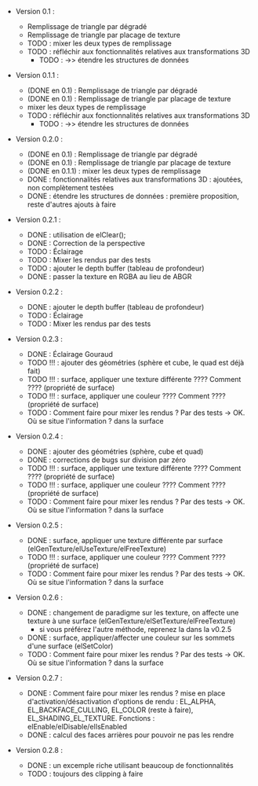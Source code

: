 * Version 0.1 :
  	- Remplissage de triangle par dégradé
	- Remplissage de triangle par placage de texture
	- TODO : mixer les deux types de remplissage
	- TODO : réfléchir aux fonctionnalités relatives aux transformations 3D
	  - TODO : ->> étendre les structures de données

* Version 0.1.1 :
  	- (DONE en 0.1) : Remplissage de triangle par dégradé
	- (DONE en 0.1) : Remplissage de triangle par placage de texture
	- mixer les deux types de remplissage
	- TODO : réfléchir aux fonctionnalités relatives aux transformations 3D
	  - TODO : ->> étendre les structures de données

* Version 0.2.0 :
  	- (DONE en 0.1) : Remplissage de triangle par dégradé
	- (DONE en 0.1) : Remplissage de triangle par placage de texture
	- (DONE en 0.1.1) : mixer les deux types de remplissage
	- DONE : fonctionnalités relatives aux transformations 3D : ajoutées, non complètement testées
	- DONE : étendre les structures de données : première proposition, reste d'autres ajouts à faire

* Version 0.2.1 :
  - DONE : utilisation de elClear();
  - DONE : Correction de la perspective
  - TODO : Éclairage
  - TODO : Mixer les rendus par des tests
  - TODO : ajouter le depth buffer (tableau de profondeur)
  - DONE : passer la texture en RGBA au lieu de ABGR

* Version 0.2.2 :
  - DONE : ajouter le depth buffer (tableau de profondeur)
  - TODO : Éclairage
  - TODO : Mixer les rendus par des tests

* Version 0.2.3 :
  - DONE : Éclairage Gouraud
  - TODO !!! : ajouter des géométries (sphère et cube, le quad est déjà fait)
  - TODO !!! : surface, appliquer une texture différente ???? Comment ???? (propriété de surface)
  - TODO !!! : surface, appliquer une couleur ???? Comment ???? (propriété de surface)
  - TODO : Comment faire pour mixer les rendus ? Par des tests -> OK. Où se situe l'information ? dans la surface

* Version 0.2.4 :
  - DONE : ajouter des géométries (sphère, cube et quad)
  - DONE : corrections de bugs sur division par zéro
  - TODO !!! : surface, appliquer une texture différente ???? Comment ???? (propriété de surface)
  - TODO !!! : surface, appliquer une couleur ???? Comment ???? (propriété de surface)
  - TODO : Comment faire pour mixer les rendus ? Par des tests -> OK. Où se situe l'information ? dans la surface

* Version 0.2.5 :
  - DONE : surface, appliquer une texture différente par surface (elGenTexture/elUseTexture/elFreeTexture)
  - TODO !!! : surface, appliquer une couleur ???? Comment ???? (propriété de surface)
  - TODO : Comment faire pour mixer les rendus ? Par des tests -> OK. Où se situe l'information ? dans la surface

* Version 0.2.6 :
  - DONE : changement de paradigme sur les texture, on affecte une texture à une surface (elGenTexture/elSetTexture/elFreeTexture)
    - si vous préférez l'autre méthode, reprenez la dans la v0.2.5
  - DONE : surface, appliquer/affecter une couleur sur les sommets d'une surface (elSetColor)
  - TODO : Comment faire pour mixer les rendus ? Par des tests -> OK. Où se situe l'information ? dans la surface

* Version 0.2.7 :
  - DONE : Comment faire pour mixer les rendus ? mise en place d'activation/désactivation d'options de rendu : EL_ALPHA, EL_BACKFACE_CULLING, EL_COLOR (reste à faire), EL_SHADING_EL_TEXTURE. Fonctions : elEnable/elDisable/elIsEnabled
  - DONE : calcul des faces arrières pour pouvoir ne pas les rendre

* Version 0.2.8 :
  - DONE : un excemple riche utilisant beaucoup de fonctionnalités
  - TODO : toujours des clipping à faire
